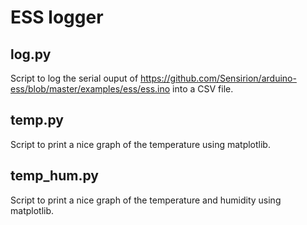 # ESS logger

## log.py

Script to log the serial ouput of https://github.com/Sensirion/arduino-ess/blob/master/examples/ess/ess.ino into a CSV file.

## temp.py

Script to print a nice graph of the temperature using matplotlib.

## temp_hum.py

Script to print a nice graph of the temperature and humidity using matplotlib.
